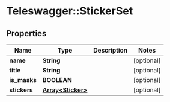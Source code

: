 # Teleswagger::StickerSet

## Properties
Name | Type | Description | Notes
------------ | ------------- | ------------- | -------------
**name** | **String** |  | [optional] 
**title** | **String** |  | [optional] 
**is_masks** | **BOOLEAN** |  | [optional] 
**stickers** | [**Array&lt;Sticker&gt;**](Sticker.md) |  | [optional] 


